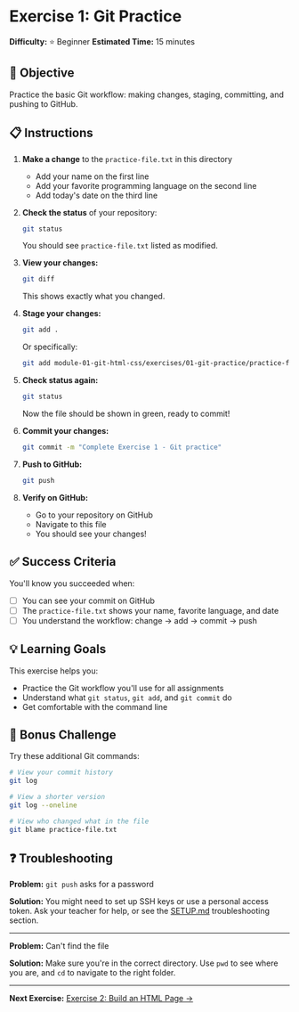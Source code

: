 # Exercise 1: Git Practice

**Difficulty:** ⭐ Beginner
**Estimated Time:** 15 minutes

## 🎯 Objective

Practice the basic Git workflow: making changes, staging, committing, and pushing to GitHub.

## 📋 Instructions

1. **Make a change** to the `practice-file.txt` in this directory
   - Add your name on the first line
   - Add your favorite programming language on the second line
   - Add today's date on the third line

2. **Check the status** of your repository:
   ```bash
   git status
   ```
   You should see `practice-file.txt` listed as modified.

3. **View your changes:**
   ```bash
   git diff
   ```
   This shows exactly what you changed.

4. **Stage your changes:**
   ```bash
   git add .
   ```
   Or specifically:
   ```bash
   git add module-01-git-html-css/exercises/01-git-practice/practice-file.txt
   ```

5. **Check status again:**
   ```bash
   git status
   ```
   Now the file should be shown in green, ready to commit!

6. **Commit your changes:**
   ```bash
   git commit -m "Complete Exercise 1 - Git practice"
   ```

7. **Push to GitHub:**
   ```bash
   git push
   ```

8. **Verify on GitHub:**
   - Go to your repository on GitHub
   - Navigate to this file
   - You should see your changes!

## ✅ Success Criteria

You'll know you succeeded when:
- [ ] You can see your commit on GitHub
- [ ] The `practice-file.txt` shows your name, favorite language, and date
- [ ] You understand the workflow: change → add → commit → push

## 💡 Learning Goals

This exercise helps you:
- Practice the Git workflow you'll use for all assignments
- Understand what `git status`, `git add`, and `git commit` do
- Get comfortable with the command line

## 🚀 Bonus Challenge

Try these additional Git commands:

```bash
# View your commit history
git log

# View a shorter version
git log --oneline

# View who changed what in the file
git blame practice-file.txt
```

## ❓ Troubleshooting

**Problem:** `git push` asks for a password

**Solution:** You might need to set up SSH keys or use a personal access token. Ask your teacher for help, or see the [SETUP.md](../../../SETUP.md) troubleshooting section.

---

**Problem:** Can't find the file

**Solution:** Make sure you're in the correct directory. Use `pwd` to see where you are, and `cd` to navigate to the right folder.

---

**Next Exercise:** [Exercise 2: Build an HTML Page →](../02-html-page/)
